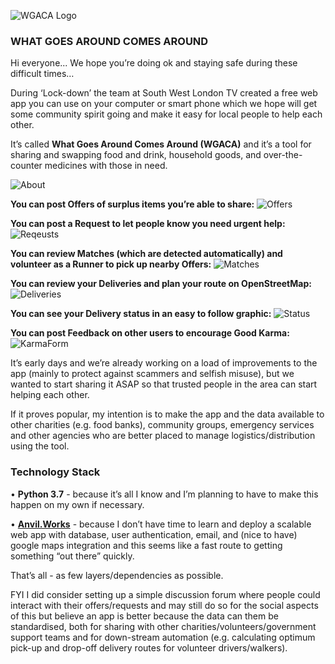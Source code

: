 ![WGACA Logo](https://github.com/PFython/WGACA-UK/blob/master/project%20management/WGACA%20Logo.png)

### WHAT GOES AROUND COMES AROUND

Hi everyone... We hope you’re doing ok and staying safe during these difficult times…

During ‘Lock-down’ the team at South West London TV created a free web app you can use on your computer or smart phone which we hope will get some community spirit going and make it easy for local people to help each other.

It’s called **What Goes Around Comes Around (WGACA)** and it’s a tool for sharing and swapping food and drink, household goods, and over-the-counter medicines with those in need.

![About](https://github.com/PFython/WGACA-UK/blob/master/project%20management/About.jpg)

**You can post Offers of surplus items you’re able to share:**
![Offers](https://github.com/PFython/WGACA-UK/blob/master/project%20management/Offers.jpg)

**You can post a Request to let people know you need urgent help:**
![Reqeusts](https://github.com/PFython/WGACA-UK/blob/master/project%20management/Requests.jpg)

**You can review Matches (which are detected automatically) and volunteer as a Runner to pick up nearby Offers:**
![Matches](https://github.com/PFython/WGACA-UK/blob/master/project%20management/Matches.jpg)

**You can review your Deliveries and plan your route on OpenStreetMap:**
![Deliveries](https://github.com/PFython/WGACA-UK/blob/master/project%20management/Deliveries.jpg)

**You can see your Delivery status in an easy to follow graphic:**
![Status](https://github.com/PFython/WGACA-UK/blob/master/project%20management/Status.jpg)

**You can post Feedback on other users to encourage Good Karma:**
![KarmaForm](https://github.com/PFython/WGACA-UK/blob/master/project%20management/Feedback.jpg)

It’s early days and we’re already working on a load of improvements to the app (mainly to protect against scammers and selfish misuse), but we wanted to start sharing it ASAP so that trusted people in the area can start helping each other.

If it proves popular, my intention is to make the app and the data available to other charities (e.g. food banks), community groups, emergency services and other agencies who are better placed to manage logistics/distribution using the tool.


### Technology Stack

• **Python 3.7** - because it’s all I know and I’m planning to have to make this happen on my own if necessary.

• **[Anvil.Works](https://anvil.works/)** - because I don’t have time to learn and deploy a scalable web app with database, user authentication, email, and (nice to have) google maps integration and this seems like a fast route to getting something “out there” quickly.

That’s all - as few layers/dependencies as possible.

FYI I did consider setting up a simple discussion forum where people could interact with their offers/requests and may still do so for the social aspects of this but believe an app is better because the data can them be standardised, both for sharing with other charities/volunteers/government support teams and for down-stream automation (e.g. calculating optimum pick-up and drop-off delivery routes for volunteer drivers/walkers).
